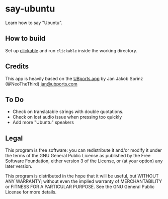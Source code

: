 
# say-ubuntu

Learn how to say "Ubuntu".

## How to build

Set up [clickable](https://github.com/bhdouglass/clickable) and run `clickable` inside the working directory.

## Credits

This app is heavily based on the [UBports app](https://github.com/ubports/ubports-app) by Jan Jakob Sprinz (@NeoTheThird) <jan@ubports.com>

## To Do

* Check on translatable strings with double quotations.
* Check on lost audio issue when pressing too quickly
* Add more "Ubuntu" speakers

## Legal

This program is free software: you can redistribute it and/or modify
it under the terms of the GNU General Public License as published by
the Free Software Foundation, either version 3 of the License, or
(at your option) any later version.

This program is distributed in the hope that it will be useful,
but WITHOUT ANY WARRANTY; without even the implied warranty of
MERCHANTABILITY or FITNESS FOR A PARTICULAR PURPOSE.  See the
GNU General Public License for more details.
